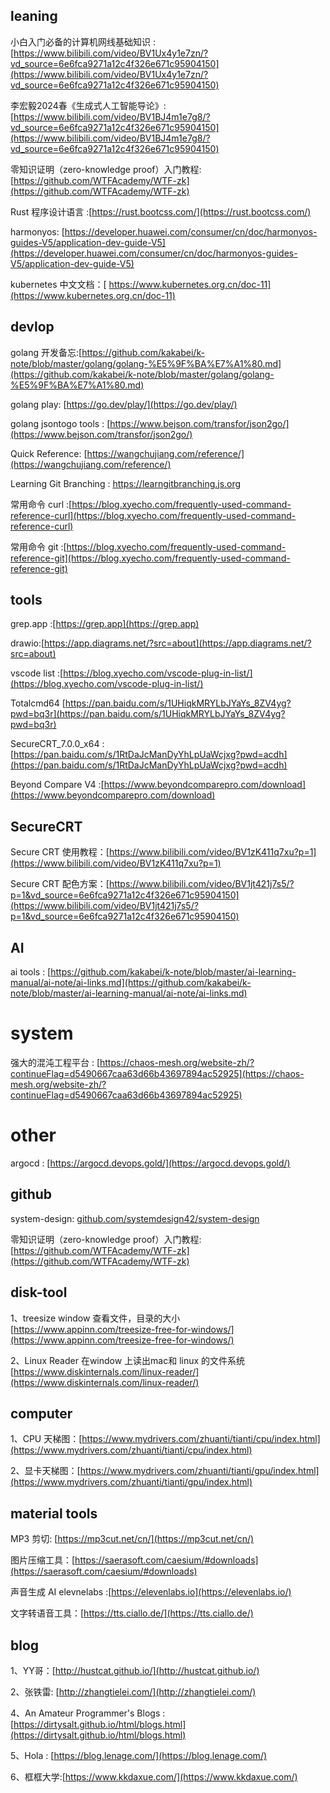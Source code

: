 
## leaning 

小白入门必备的计算机网线基础知识 : [https://www.bilibili.com/video/BV1Ux4y1e7zn/?vd_source=6e6fca9271a12c4f326e671c95904150](https://www.bilibili.com/video/BV1Ux4y1e7zn/?vd_source=6e6fca9271a12c4f326e671c95904150)

李宏毅2024春《生成式人工智能导论》:[https://www.bilibili.com/video/BV1BJ4m1e7g8/?vd_source=6e6fca9271a12c4f326e671c95904150](https://www.bilibili.com/video/BV1BJ4m1e7g8/?vd_source=6e6fca9271a12c4f326e671c95904150)

零知识证明（zero-knowledge proof）入门教程: [https://github.com/WTFAcademy/WTF-zk](https://github.com/WTFAcademy/WTF-zk)

Rust 程序设计语言 :[https://rust.bootcss.com/](https://rust.bootcss.com/)

harmonyos:   [https://developer.huawei.com/consumer/cn/doc/harmonyos-guides-V5/application-dev-guide-V5](https://developer.huawei.com/consumer/cn/doc/harmonyos-guides-V5/application-dev-guide-V5)

kubernetes  中文文档：[ https://www.kubernetes.org.cn/doc-11](https://www.kubernetes.org.cn/doc-11)


## devlop 

golang 开发备忘:[https://github.com/kakabei/k-note/blob/master/golang/golang-%E5%9F%BA%E7%A1%80.md](https://github.com/kakabei/k-note/blob/master/golang/golang-%E5%9F%BA%E7%A1%80.md)

golang play: [https://go.dev/play/](https://go.dev/play/)

golang jsontogo tools : [https://www.bejson.com/transfor/json2go/](https://www.bejson.com/transfor/json2go/)

Quick Reference: [https://wangchujiang.com/reference/](https://wangchujiang.com/reference/)

Learning Git Branching : [https://learngitbranching.js.org ](https://learngitbranching.js.org/?locale=zh_CN&NODEMO=)

常用命令 curl :[https://blog.xyecho.com/frequently-used-command-reference-curl](https://blog.xyecho.com/frequently-used-command-reference-curl)

常用命令 git :[https://blog.xyecho.com/frequently-used-command-reference-git](https://blog.xyecho.com/frequently-used-command-reference-git)

## tools

grep.app :[https://grep.app](https://grep.app)

drawio:[https://app.diagrams.net/?src=about](https://app.diagrams.net/?src=about)

vscode list :[https://blog.xyecho.com/vscode-plug-in-list/](https://blog.xyecho.com/vscode-plug-in-list/)

Totalcmd64 [https://pan.baidu.com/s/1UHiqkMRYLbJYaYs_8ZV4yg?pwd=bq3r](https://pan.baidu.com/s/1UHiqkMRYLbJYaYs_8ZV4yg?pwd=bq3r)

SecureCRT_7.0.0_x64 : [https://pan.baidu.com/s/1RtDaJcManDyYhLpUaWcjxg?pwd=acdh](https://pan.baidu.com/s/1RtDaJcManDyYhLpUaWcjxg?pwd=acdh)

Beyond Compare V4 :[https://www.beyondcomparepro.com/download](https://www.beyondcomparepro.com/download)



## SecureCRT

Secure CRT 使用教程：[https://www.bilibili.com/video/BV1zK411q7xu?p=1](https://www.bilibili.com/video/BV1zK411q7xu?p=1)

Secure CRT 配色方案：[https://www.bilibili.com/video/BV1jt421j7s5/?p=1&vd_source=6e6fca9271a12c4f326e671c95904150](https://www.bilibili.com/video/BV1jt421j7s5/?p=1&vd_source=6e6fca9271a12c4f326e671c95904150)

## AI 

ai tools : [https://github.com/kakabei/k-note/blob/master/ai-learning-manual/ai-note/ai-links.md](https://github.com/kakabei/k-note/blob/master/ai-learning-manual/ai-note/ai-links.md)

# system 

强大的混沌工程平台 : [https://chaos-mesh.org/website-zh/?continueFlag=d5490667caa63d66b43697894ac52925](https://chaos-mesh.org/website-zh/?continueFlag=d5490667caa63d66b43697894ac52925)

# other 

argocd : [https://argocd.devops.gold/](https://argocd.devops.gold/)


## github  

system-design: [github.com/systemdesign42/system-design](github.com/systemdesign42/system-design)

零知识证明（zero-knowledge proof）入门教程: [https://github.com/WTFAcademy/WTF-zk](https://github.com/WTFAcademy/WTF-zk)

## disk-tool 

1、treesize window 查看文件，目录的大小 [https://www.appinn.com/treesize-free-for-windows/](https://www.appinn.com/treesize-free-for-windows/)

2、Linux Reader 在window 上读出mac和 linux 的文件系统 [https://www.diskinternals.com/linux-reader/](https://www.diskinternals.com/linux-reader/) 

## computer 

1、CPU 天梯图：[https://www.mydrivers.com/zhuanti/tianti/cpu/index.html](https://www.mydrivers.com/zhuanti/tianti/cpu/index.html)

2、显卡天梯图：[https://www.mydrivers.com/zhuanti/tianti/gpu/index.html](https://www.mydrivers.com/zhuanti/tianti/gpu/index.html)

## material tools

MP3 剪切: [https://mp3cut.net/cn/](https://mp3cut.net/cn/)

图片压缩工具：[https://saerasoft.com/caesium/#downloads](https://saerasoft.com/caesium/#downloads)

声音生成 AI elevnelabs :[https://elevenlabs.io](https://elevenlabs.io/)

文字转语音工具：[https://tts.ciallo.de/](https://tts.ciallo.de/)

## blog

1、YY哥：[http://hustcat.github.io/](http://hustcat.github.io/)

2、张铁雷: [http://zhangtielei.com/](http://zhangtielei.com/)

4、An Amateur Programmer's Blogs : [https://dirtysalt.github.io/html/blogs.html](https://dirtysalt.github.io/html/blogs.html)

5、Hola : [https://blog.lenage.com/](https://blog.lenage.com/)

6、框框大学:[https://www.kkdaxue.com/](https://www.kkdaxue.com/)

